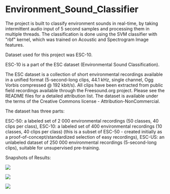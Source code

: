 # Environment_Sound_Classifier

The project is built to classify environment sounds in real-time, by taking intermittent audio input of 5 second samples and processing them in multiple threads. The classification is done using the SVM classifier with "rbf" kernel, which was trained on Acoustic and Spectrogram Image features.

Dataset used for this project was ESC-10.

ESC-10 is a part of the ESC dataset (Environmental Sound Classification).


The ESC dataset is a collection of short environmental recordings available in a unified format (5-second-long clips, 44.1 kHz, single channel, Ogg Vorbis compressed @ 192 kbit/s). All clips have been extracted from public field recordings available through the Freesound.org project. Please see the README files for a detailed attribution list. The dataset is available under the terms of the Creative Commons license - Attribution-NonCommercial.

The dataset has three parts:

ESC-50: a labeled set of 2 000 environmental recordings (50 classes, 40 clips per class),
ESC-10: a labeled set of 400 environmental recordings (10 classes, 40 clips per class) (this is a subset of ESC-50 - created initially as a proof-of-concept/standardized selection of easy recordings),
ESC-US: an unlabeled dataset of 250 000 environmental recordings (5-second-long clips), suitable for unsupervised pre-training.

Snapshots of Results:

![](https://user-images.githubusercontent.com/35894429/51501548-5532d380-1df8-11e9-93fa-be5d8ed63baa.png)

![](https://user-images.githubusercontent.com/35894429/51501588-86130880-1df8-11e9-8d33-9e7653229426.png)

![](https://user-images.githubusercontent.com/35894429/51501602-9d51f600-1df8-11e9-8212-57fa5a92c232.png)
